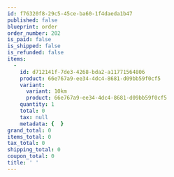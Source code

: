 ```yaml
---
id: f76320f8-29c5-45ce-ba60-1f4daeda1b47
published: false
blueprint: order
order_number: 202
is_paid: false
is_shipped: false
is_refunded: false
items:
  -
    id: d712141f-7de3-4268-bda2-a11771564806
    product: 66e767a9-ee34-4dc4-8681-d09bb59f0cf5
    variant:
      variant: 10km
      product: 66e767a9-ee34-4dc4-8681-d09bb59f0cf5
    quantity: 1
    total: 0
    tax: null
    metadata: {  }
grand_total: 0
items_total: 0
tax_total: 0
shipping_total: 0
coupon_total: 0
title: ' '
---
```

